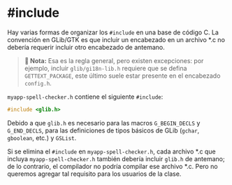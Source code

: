 # \#include

Hay varias formas de organizar los `#include` en una base de código C. La convención en GLib/GTK es que incluir un encabezado en un archivo \*.c no debería requerir incluir otro encabezado de antemano.

> **📌 Nota:** Esa es la regla general, pero existen excepciones: por ejemplo, incluir `glib/gi18n-lib.h` requiere que se defina `GETTEXT_PACKAGE`, este último suele estar presente en el encabezado `config.h`.

`myapp-spell-checker.h` contiene el siguiente `#include`:

```c
#include <glib.h>
```

Debido a que `glib.h` es necesario para las macros `G_BEGIN_DECLS` y `G_END_DECLS`, para las definiciones de tipos básicos de GLib (`gchar`, `gboolean`, etc.) y `GSList`.

Si se elimina el `#include` en `myapp-spell-checker.h`, cada archivo \*.c que incluya `myapp-spell-checker.h` también debería incluir `glib.h` de antemano; de lo contrario, el compilador no podría compilar ese archivo \*.c. Pero no queremos agregar tal requisito para los usuarios de la clase.